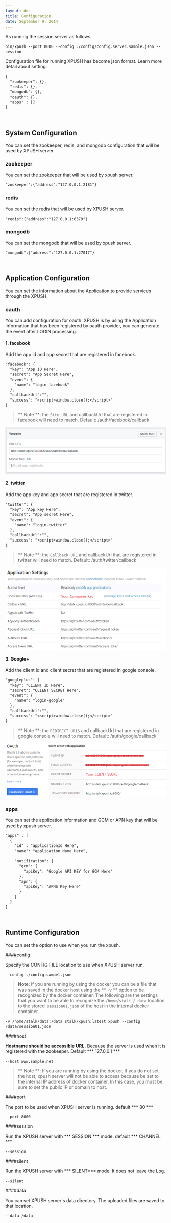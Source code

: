 ```yaml
---
layout: doc
title: Configuration
date: September 9, 2014
---
```


As running the session server as follows

	bin/xpush --port 8000 --config ./config/config.server.sample.json --session

Configuration file for running XPUSH has become json format. Learn more detail about setting.

	{
	  "zookeeper": {},
	  "redis": {},
	  "mongodb": {},
	  "oauth": {},
	  "apps" : []
	}

<a name="sys_config"></a>
<br/>

## System Configuration

You can set the zookeeper, redis, and mongodb configuration that will be used by XPUSH server.

### zookeeper

You can set the zookeeper that will be used by xpush server.

	"zookeeper":{"address":"127.0.0.1:2181"}

### redis

You can set the redis that will be used by XPUSH server.

	"redis":{"address":"127.0.0.1:6379"}

### mongodb

You can set the mongodb that will be used by xpush server.

	"mongodb":{"address":"127.0.0.1:27017"}

<a name="app_config"></a>
<br/>

## Application Configuration

You can set the information about the Application to provide services through the XPUSH.

<a name="oauth_config"></a>

### oauth

You can add configuration for oauth. XPUSH is by using the Application information that has been registered by oauth provider, you can generate the event after LOGIN processing.

#### 1. facebook

Add the app id and app secret that are registered in facebook.

	"facebook": {
	  "key": "App ID Here",
	  "secret": "App Secret Here",
	  "event": {
	    "name": "login-facebook"
	  },
	  "callbackUrl":"",
	  "success": "<script>window.close();</script>"
	}

> ** Note **: the `Site URL` and callbackUrl that are registered in facebook will need to match. Default: /auth/facebook/callback

<img src="./resource/facebook.png" align="center">

#### 2. twitter

Add the app key and app secret that are registered in twitter.

	"twitter": {
	  "key": "App key Here",
	  "secret": "App secret Here",
	  "event": {
	    "name": "login-twitter"
	  },
	  "callbackUrl":"",
	  "success": "<script>window.close();</script>"
	}

> ** Note **: the `Callback URL` and callbackUrl that are registered in twitter will need to match. Default: /auth/twitter/callback

<img src="./resource/twitter.png" align="center">

#### 3. Google+

Add the client id and client secret that are registered in google console.

	"googleplus": {
	  "key": "CLIENT ID Here",
	  "secret": "CLIENT SECRET Here",
	  "event": {
	    "name": "login-google"
	  },
	  "callbackUrl":"",
	  "success": "<script>window.close();</script>"
	}

>** Note **: the `REDIRECT URIS` and callbackUrl that are registered in google console will need to match. Default: /auth/google/callback


<img src="./resource/google.png" align="center">

### apps

You can set the application information and GCM or APN key that will be used by xpush server.

	"apps" : [
	  {
	    "id" : "applicationId Here",
	    "name": "application Name Here",

	    "notification": {
	      "gcm": {
			"apiKey": "Google API KEY for GCM Here"
	      },
	      "apn": {
			"apiKey": "APNS Key Here"
	      }
	    }
	  }
	]

<a name="run_config"></a>
<br/>

## Runtime Configuration

You can set the option to use when you run the xpush.

####config

Specify the CONFIG FILE location to use when XPUSH server run.

	--config ./config.sampel.json

> **Note**: If you are running by using the docker you can be a file that was saved in the docker host using the ** -v ** option to be recognized by the docker container.
The following are the settings that you want to be able to recognize the `/home/stalk / data` location to the stored` session01.json` of the host in the internal docker container.

	-v /home/stalk/data:/data stalk/xpush:latest xpush --config /data/session01.json



####host

**Hostname  should be accessible URL.** Because the server is used when it is registered with the zookeeper. Default *** 127.0.0.1 ***

	--host www.sample.net


> ** Note **: If you are running by using the docker, if you do not set the host, xpush server will not be able to access because be set to the internal IP address of docker container. In this case, you must be sure to set the public IP or domain to host.



####port

The port to be used when XPUSH server is running. default *** 80 ***

	--port 8000



####session

Run the XPUSH server with *** SESSION *** mode. default *** CHANNEL ***

	--session



####silent

Run the XPUSH server with *** SILENT*** mode. It does not leave the Log.

	--silent



####data

You can set XPUSH server's data directory. The uploaded files are saved to that location.

	--data /data
